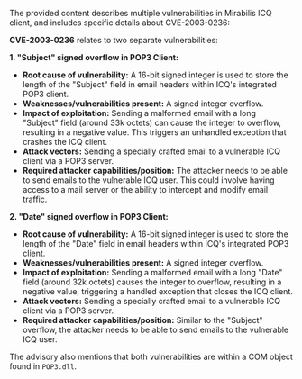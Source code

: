 The provided content describes multiple vulnerabilities in Mirabilis ICQ client, and includes specific details about CVE-2003-0236:

**CVE-2003-0236** relates to two separate vulnerabilities:

**1. "Subject" signed overflow in POP3 Client:**

*   **Root cause of vulnerability:** A 16-bit signed integer is used to store the length of the "Subject" field in email headers within ICQ's integrated POP3 client.
*   **Weaknesses/vulnerabilities present:** A signed integer overflow.
*   **Impact of exploitation:** Sending a malformed email with a long "Subject" field (around 33k octets) can cause the integer to overflow, resulting in a negative value. This triggers an unhandled exception that crashes the ICQ client.
*   **Attack vectors:** Sending a specially crafted email to a vulnerable ICQ client via a POP3 server.
*   **Required attacker capabilities/position:** The attacker needs to be able to send emails to the vulnerable ICQ user. This could involve having access to a mail server or the ability to intercept and modify email traffic.

**2. "Date" signed overflow in POP3 Client:**

*   **Root cause of vulnerability:** A 16-bit signed integer is used to store the length of the "Date" field in email headers within ICQ's integrated POP3 client.
*   **Weaknesses/vulnerabilities present:** A signed integer overflow.
*   **Impact of exploitation:** Sending a malformed email with a long "Date" field (around 32k octets) causes the integer to overflow, resulting in a negative value, triggering a handled exception that closes the ICQ client.
*    **Attack vectors:** Sending a specially crafted email to a vulnerable ICQ client via a POP3 server.
*   **Required attacker capabilities/position:** Similar to the "Subject" overflow, the attacker needs to be able to send emails to the vulnerable ICQ user.

The advisory also mentions that both vulnerabilities are within a COM object found in `POP3.dll`.